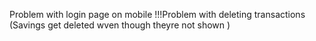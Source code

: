 Problem with login page on mobile
!!!Problem with deleting transactions (Savings get deleted wven though theyre not shown )